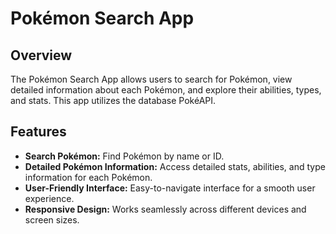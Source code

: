 <h1>Pokémon Search App</h1>
<h2>Overview</h2>
<p>The Pokémon Search App allows users to search for Pokémon, view detailed information about each Pokémon, and explore their abilities, types, and stats. This app utilizes the database PokéAPI.</p>
<h2>Features</h2>
<ul>
  <li><strong>Search Pokémon:</strong> Find Pokémon by name or ID.</li>
  <li><strong>Detailed Pokémon Information:</strong> Access detailed stats, abilities, and type information for each Pokémon.</li>
  <li><strong>User-Friendly Interface:</strong> Easy-to-navigate interface for a smooth user experience.</li>
  <li><strong>Responsive Design:</strong> Works seamlessly across different devices and screen sizes.</li>
</ul>
